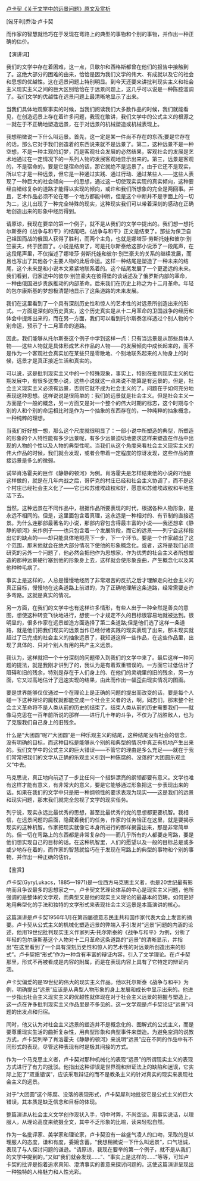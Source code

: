 [卢卡契《关于文学中的远景问题》原文及赏析](https://www.vrrw.net/wx/14621.html)

[匈牙利]乔治·卢卡契

而作家的智慧就恰巧在于发现在弯路上的典型的事物和个别的事物，并作出一种正确的估价。

【演讲词】

我们的文学中存在着困难，这一点，贝歇尔和西格斯都曾在他们的报告中接触到了。这绝大部分的困难的由来，恰恰是因为我们文学的伟大、有成就以及它的社会和思想的优越性。这在远景问题上特别明显。到今天还要来讲批判现实主义和社会主义现实主义之间的巨大区别恰恰在于远景问题上，这几乎可以说是一种陈腔滥调了。我们文学的优越性在远景问题上最清晰地显示了出来。

当我们具体地观察事实的时候，当我们阅读我们大多数作品的时候，我们就能看见，在创造远景上存在着许多问题，我现在敢讲，我们文学中的公式主义的根源之一就在于不正确地塑造远景，在于对远景的机械塑造或机械表现上。

我想稍微说一下什么叫远景。首先，这一定是某一件尚不存在的东西;要是它存在的话，那么它对于我们创造着的东西说来就不是远景了。第二，这种远景不是一种空想，不是一种主观的幻梦，而是客观社会发展的必然结果，客观社会的发展是艺术地通过在一定情况下的一系列人物的发展客观地显示出来的。第三，远景是客观的，不是宿命的。要是它是宿命的话，那它就绝不是远景了。由于它还不是现实，所以它才是一种远景，但它是一种通过实践、通过行动、通过某些人——这些人表现了一种巨大的社会倾向——的思想，通过这一切使现实实现的真实倾向，这种要经由错综复杂的道路才能得以实现的倾向，或许和我们所想象的完全是两回事。并且，艺术作品必须不论在哪一个地方都能中断，但是这个中断并不是字面上的一切为二，这儿出现了一种完全特殊的现实，这种现实我们可以带着深刻的感动在正确地创造出来的形象中经历得到。

请原谅，我现在要举的第一个例子，就不是从我们的文学中提出的。我们想一想托尔斯泰的《战争与和平》的结尾吧。《战争与和平》正文是结束了。那些为保卫自己祖国而战的俄国人获得了胜利，而两个主角，也就是娜塔莎·劳斯托娃和彼尔·别竺豪夫，终于团圆了。小说是结束了，可是托尔斯泰给这部小说添了一段尾声，在这段尾声里，不仅描述了娜塔莎·劳斯托娃和彼尔·别竺豪夫的关系的继续发展，而且也写出了其他各个主要人物的此后命运。这样一种结尾是塑造了一种未来的结尾，这个未来是和小说本文紧紧地联系着的。这个结尾发展了一个更遥远的未来。我们看到，归家途中的彼尔·别竺豪夫在彼得堡的谈话述及了俄罗斯内部的革命，一种由俄国进步贵族推动的内部革命。后来我们在历史上称之为十二月革命。年轻的包尔康斯基的梦想极清楚地显示了这条道路的未来发展。

我们在这里看到了一个具有深刻历史性和惊人的艺术性的对远景所创造出来的形式。一方面是深刻的历史真实，这个历史真实是从十二月革命的卫国战争的经历和体会中提炼出来的，而在另一方面，我们可以看到托尔斯泰怎样透过个别人物的个别命运，预示了十二月革命的道路。

因此，我们能够从托尔斯泰这个例子中学到这样一点：只有当远景是从那些具体人物——这些人物就是具体形成艺术作品的人物——的发展倾向中成长起来的，而不是作为一个客观社会真实加在某些只是零散地、个别地联系起来的人物身上的时候，远景才是真正接近生活和真实的。

可以说，这是批判现实主义中的一个特殊现象，事实上，特别在批判现实主义的后期发展中，有很多这类小说，这些小说就这一点来说不能算是有远景的。但是，社会主义现实主义必须有远景，否则它就不成为社会主义的了。问题在于如何充分地表现这种思想。这样说说是很简单的：我们的远景就是社会主义。但是社会主义一方面是个一般的概念，另一方面又是对一个整个的伟大时期的标志，这个时期与个别的人和个别的命运相比时是作为一个抽象的东西存在的，一种纯粹的抽象概念，一种纯粹的理想。

当我们好好想一想，那么这个尺度就很明显了：一部小说中所塑造的典型，所塑造的形象的个人特性能有多少远景呢，有多少远景迫切地要求这样来塑造在作品中出现的人物的个性以及人物的典型性呢。当我们从这个角度来看社会主义现实主义的伟大作品的时候，我们就会发现，或者会带着一定程度的惊讶发现，这些作品的直接远景是多么的微弱。

试举肖洛霍夫的巨作《静静的顿河》为例。肖洛霍夫是怎样结束他的小说的?他是这样做的，就是在几年内战之后，哥萨克的村庄已经和社会主义协调了，而不是这个村庄已经社会主义化了——它已和苏维埃政权和好，愿意和苏维埃政权和平地生活下去。

当然，这种远景在不同作品中，根据作品所要表现的时代，根据各种人物形象，是永远不相同的。但是，这里面包含着真理，这永远是一种相对的、有节制的直接远景。为什么连那部最著名的小说，那部内容包含得最丰富的小说——我还想拿《静静的顿河》来作例子——也只包含着一个发展阶段，而它的远景——列宁会这样指出它的缺点的——却只能具体地照亮下一步，下一个环节。要是一个作家越出了这个范围，那末他就会在绝大部分情况下使他的形象概念化。或者，这将是我们必须研究的另外一个问题了，他必然会把他作为思想家，作为优秀的社会主义者所想塑造的那种远景硬行塞到他的形象身上去，这样就会使形象歪曲，产生概念化以及其他种种毛病了。

事实上是这样的，人总是慢慢地经历了非常艰苦的反抗之后才理解走向社会主义的真正目标，慢慢地在这条道路上前进的，为了正确地理解这条道路，经常需要走许多弯路。这就是真实的情况。

另一方面，在我们的文学中也有这样许多情形，有些人出于一种全然是善良的意图，想使这种转变飞快地进行，想使一个才规定不久的目标很容易地就被达到。很明显的，很多作家在远景塑造方面选择了第二条道路;但是他们选了这样一条道路，就是他们把我们现实的远景当作已经付诸实践的现实表现了出来，那末现实就超过了已完成的社会主义的抽象远景了，我知道这样一些作品，在这些作品里，出现了具体的、只对个别人有用的共产主义远景。

我认为，这样就把一个十分深刻的问题带入到我们的文学中来了。最后这样一种问题的提法，就是我刚才讲到了的，我认为是有着双重错误的。一方面它过低估计了阻碍和旧的残余，特别是存在于人们身上的、在他们的灵魂里的旧的残余，另一方面，它又过高地估计了迅速实现的结果，由此而作出一幅歪曲现实情况的图画。

要是世界能够仅仅通过一个在理论上是正确的问题的提出而改变的话，要是每个人碰一下这种理论的魔杖就都能变成一个社会主义者的话，啊，同志们，那末整个社会主义革命将不是人类从前的历史的结束了。结束人类从前的历史需要我们——就像马克思在一百年前所说的那样——进行几十年的斗争，不仅为了战胜敌人，也为了克服我们自己身上的旧残余。

什么是“大团圆”呢?“大团圆”是一种乐观主义的结尾，这种结尾没有社会的信念，没有明确的目标，而这种目标是能够从个别的和典型的情况中真正有机地产生出来的。我们文学中的公式主义的巨大错误——不管它的理由是多么充足——就在于我们常常把我们的文学从正确的乐观主义引到一种陈腐的、没落的“大团圆乐观主义”中去。

马克思说，真正地向前迈了一步比任何一个措辞漂亮的纲领都要有意义。文学也唯有这样才能有意义，有非常大的意义，要是它能够通过形象把这一步表现出来的话。如果在我们的文学中只是把一种纲领性的要求表现为现实——这是我们的远景和现实问题，那末我们就完全忽视了文学的现实任务。

列宁说，现实永远比最优秀的思想，甚至比最优秀的党的思想都更要机智。我相信，在远景问题的后面，隐藏着我们的任务，作家的任务恰正在这里，就是要揭示现实的这种机智。作家把现实就像它本身所进行的那样揭露出来，那是非常简单的。但一切在弯路上的东西都是非常复杂的——而几乎所有的人都要走弯路，要是他们想实现自己的目标的话。在这种机智里，人们的愿望以及一般的目标总是或多或少地存在着的，而作家的智慧就恰巧在于发现在弯路上的典型的事物和个别的事物，并作出一种正确的估价。



【鉴赏】

卢卡契(GyryLukacs，1885—1971)是一位西方马克思主义者，也是20世纪最有影响而且争议最多的思想家之一。卢卡契文艺理论体系的中心是现实主义问题，他所强调的是整体的文学观，而典型又是他的现实主义理论的最基本的范畴。如何更好地用典型化的手法和独特的文学形式来表现社会主义远景是本篇演讲的核心。

这篇演讲是卢卡契1956年1月在第四届德意志民主共和国作家代表大会上发言的摘要。卢卡契从公式主义的机械化塑造远景的弊端入手引发对“远景”问题的内涵的论述，他用19世纪批判现实主义作家列夫·托尔斯泰的《战争与和平》为例，分析了年轻的包尔康斯基这个人物对十二月革命这条道路的“远景”的清晰显示，并指出“在这里看到了一个具有深刻历史性和惊人的艺术性的对远景所创造出来的形式”。卢卡契把“形式”作为一种含有丰富的辩证内容，引入了文学理论。在卢卡契那里，形式不再被看成是内容的附属，而是在表现内容上具有了它特定的辩证内涵。

卢卡契偏爱的是19世纪的伟大的现实主义作品。他以托尔斯泰《战争与和平》为例，明确提出“远景”应该是从典型人物形象的身上发展和成长中显示出来的。他进一步指出社会主义现实主义的优越性就体现在对于社会主义远景的把握与塑造上，这一点在许多批判现实主义作品里是不多见的。这一文学观是卢卡契论证“远景”问题的出发点和归宿。

同时，他又认为对社会主义远景的塑造并不是概念化的、图解式的公式主义，而是要尊重现实生活的曲折复杂性，用典型形象和典型事件来塑造。为避免空洞的说教方式，卢卡契列举了肖洛霍夫《静静的顿河》来说明“远景”应在不同的作品中有不同形式的表现，尽管这种表现有时是极其间接的方式。

作为一个马克思主义者，卢卡契对那种机械化的表现“远景”的所谓现实主义的表现方式进行了有力的批驳。他指出这种谬误是世界观和辩证法上的缺陷和迷误，它实际上犯了“双重错误”，应该采取辩证的而不是教条主义的针对真实的现实来表现社会主义的远景。

对于“大团圆”这个陈腐、没落的表现形式，卢卡契犀利地批驳它是公式主义的巨大错误，其本质是缺乏信念和目标的体现。

整篇演讲从社会主义文学创作现状入手，切中时弊，不尚空谈。用事实说话，以理服人，从理论高度来统摄全文，其中不乏形象的比喻，读来轻松自然。

作为一名批评家、美学家和理论家，卢卡契没有一丝盛气凌人的口吻，采取的是以理服人的态度，谦和有度，委婉含蓄。“我想稍微说一下什么叫远景”，口气坦诚，表现了与人探讨问题的谦逊。“请原谅，我现在要举的第一个例子，就不是从我们的文学中提到的。”又如“我们就会发现……”、“事实上是这样的……”等等，可知卢卡契的批评是抱着追求真知、澄清事实的善意来探讨问题的。这使这篇演讲呈现出一种独特的人格魅力和人性光彩。

